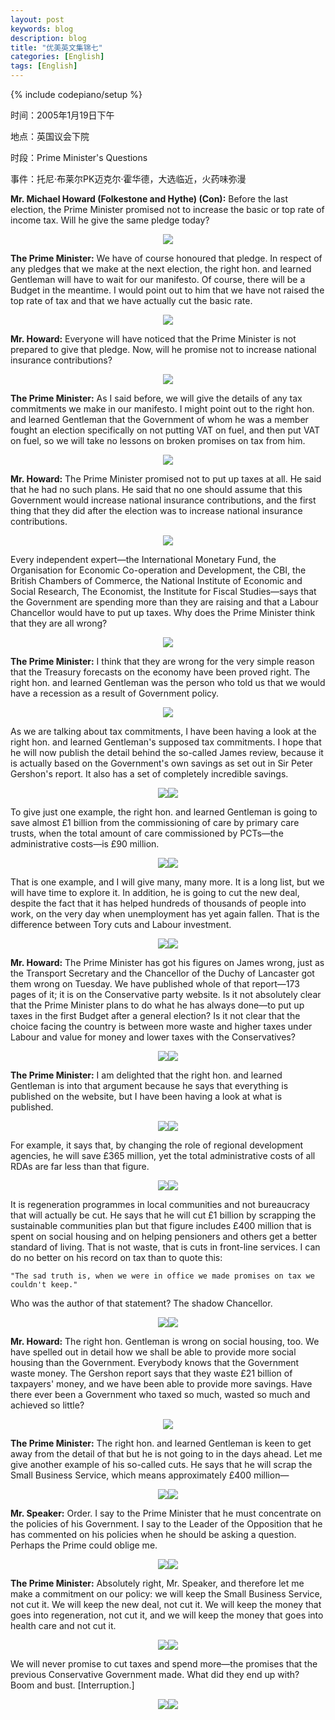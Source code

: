 ```yaml
---
layout: post
keywords: blog
description: blog
title: "优美英文集锦七"
categories: [English]
tags: [English]
---
```

{% include codepiano/setup %}



时间：2005年1月19日下午­

地点：英国议会下院­

时段：Prime Minister's Questions­

事件：托尼·布莱尔PK迈克尔·霍华德，大选临近，火药味弥漫

**Mr. Michael Howard (Folkestone and Hythe) (Con):** Before the last election, the Prime Minister promised not to increase the basic or top rate of income tax. Will he give the same pledge today?

<center><img src="/image/prime-ministers-questions/20110506pmq-01.jpg"></center>

<!--more-->

**The Prime Minister:** We have of course honoured that pledge. In respect of any pledges that we make at the next election, the right hon. and learned Gentleman will have to wait for our manifesto. Of course, there will be a Budget in the meantime. I would point out to him that we have not raised the top rate of tax and that we have actually cut the basic rate.

<center><img src="/image/prime-ministers-questions/20110506pmq-02.jpg"></center>

**Mr. Howard:** Everyone will have noticed that the Prime Minister is not prepared to give that pledge. Now, will he promise not to increase national insurance contributions?

<center><img src="/image/prime-ministers-questions/20110506pmq-03.jpg"></center>

**The Prime Minister:** As I said before, we will give the details of any tax commitments we make in our manifesto. I might point out to the right hon. and learned Gentleman that the Government of whom he was a member fought an election specifically on not putting VAT on fuel, and then put VAT on fuel, so we will take no lessons on broken promises on tax from him.

<center><img src="/image/prime-ministers-questions/20110506pmq-04.jpg"></center>

**Mr. Howard:** The Prime Minister promised not to put up taxes at all. He said that he had no such plans. He said that no one should assume that this Government would increase national insurance contributions, and the first thing that they did after the election was to increase national insurance contributions.

<center><img src="/image/prime-ministers-questions/20110506pmq-05.jpg"></center>

Every independent expert—the International Monetary Fund, the Organisation for Economic Co-operation and Development, the CBI, the British Chambers of Commerce, the National Institute of Economic and Social Research, The Economist, the Institute for Fiscal Studies—says that the Government are spending more than they are raising and that a Labour Chancellor would have to put up taxes. Why does the Prime Minister think that they are all wrong?  

<center><img src="/image/prime-ministers-questions/20110506pmq-06.jpg"></center>

**The Prime Minister:** I think that they are wrong for the very simple reason that the Treasury forecasts on the economy have been proved right. The right hon. and learned Gentleman was the person who told us that we would have a recession as a result of Government policy. 

<center><img src="/image/prime-ministers-questions/20110506pmq-07.jpg"></center>

As we are talking about tax commitments, I have been having a look at the right hon. and learned Gentleman's supposed tax commitments. I hope that he will now publish the detail behind the so-called James review, because it is actually based on the Government's own savings as set out in Sir Peter Gershon's report. It also has a set of completely incredible savings.

<center><img src="/image/prime-ministers-questions/20110506pmq-08.jpg"><img src="/image/prime-ministers-questions/20110506pmq-09.jpg"></center>

To give just one example, the right hon. and learned Gentleman is going to save almost £1 billion from the commissioning of care by primary care trusts, when the total amount of care commissioned by PCTs—the administrative costs—is £90 million.









<center><img src="/image/prime-ministers-questions/20110506pmq-10.jpg"><img src="/image/prime-ministers-questions/20110506pmq-11.jpg"></center>

That is one example, and I will give many, many more. It is a long list, but we will have time to explore it. In addition, he is going to cut the new deal, despite the fact that it has helped hundreds of thousands of people into work, on the very day when unemployment has yet again fallen. That is the difference between Tory cuts and Labour investment.

<center><img src="/image/prime-ministers-questions/20110506pmq-12.jpg"><img src="/image/prime-ministers-questions/20110506pmq-13.jpg"></center>

**Mr. Howard:** The Prime Minister has got his figures on James wrong, just as the Transport Secretary and the Chancellor of the Duchy of Lancaster got them wrong on Tuesday. We have published whole of that report—173 pages of it; it is on the Conservative party website. Is it not absolutely clear that the Prime Minister plans to do what he has always done—to put up taxes in the first Budget after a general election? Is it not clear that the choice facing the country is between more waste and higher taxes under Labour and value for money and lower taxes with the Conservatives?

<center><img src="/image/prime-ministers-questions/20110506pmq-14.jpg"><img src="/image/prime-ministers-questions/20110506pmq-15.jpg"></center>

**The Prime Minister:** I am delighted that the right hon. and learned Gentleman is into that argument because he says that everything is published on the website, but I have been having a look at what is published.

<center><img src="/image/prime-ministers-questions/20110506pmq-16.jpg"><img src="/image/prime-ministers-questions/20110506pmq-17.jpg"></center>

For example, it says that, by changing the role of regional development agencies, he will save £365 million, yet the total administrative costs of all RDAs are far less than that figure.

<center><img src="/image/prime-ministers-questions/20110506pmq-18.jpg"><img src="/image/prime-ministers-questions/20110506pmq-19.jpg"></center>

It is regeneration programmes in local communities and not bureaucracy that will actually be cut. He says that he will cut £1 billion by scrapping the sustainable communities plan but that figure includes £400 million that is spent on social housing and on helping pensioners and others get a better standard of living. That is not waste, that is cuts in front-line services. I can do no better on his record on tax than to quote this:

    "The sad truth is, when we were in office we made promises on tax we couldn't keep."

Who was the author of that statement? The shadow Chancellor.

<center><img src="/image/prime-ministers-questions/20110506pmq-20.jpg"><img src="/image/prime-ministers-questions/20110506pmq-21.jpg"></center>

**Mr. Howard:** The right hon. Gentleman is wrong on social housing, too. We have spelled out in detail how we shall be able to provide more social housing than the Government. Everybody knows that the Government waste money. The Gershon report says that they waste £21 billion of taxpayers' money, and we have been able to provide more savings. Have there ever been a Government who taxed so much, wasted so much and achieved so little?

<center><img src="/image/prime-ministers-questions/20110506pmq-22.jpg"></center>

**The Prime Minister:** The right hon. and learned Gentleman is keen to get away from the detail of that but he is not going to in the days ahead. Let me give another example of his so-called cuts. He says that he will scrap the Small Business Service, which means approximately £400 million—

<center><img src="/image/prime-ministers-questions/20110506pmq-23.jpg"><img src="/image/prime-ministers-questions/20110506pmq-24.jpg"></center>

**Mr. Speaker:** Order. I say to the Prime Minister that he must concentrate on the policies of his Government. I say to the Leader of the Opposition that he has commented on his policies when he should be asking a question. Perhaps the Prime could oblige me.

<center><img src="/image/prime-ministers-questions/20110506pmq-25.jpg"><img src="/image/prime-ministers-questions/20110506pmq-26.jpg"></center>

**The Prime Minister:** Absolutely right, Mr. Speaker, and therefore let me make a commitment on our policy: we will keep the Small Business Service, not cut it. We will keep the new deal, not cut it. We will keep the money that goes into regeneration, not cut it, and we will keep the money that goes into health care and not cut it.

<center><img src="/image/prime-ministers-questions/20110506pmq-27.jpg"><img src="/image/prime-ministers-questions/20110506pmq-28.jpg"></center>

We will never promise to cut taxes and spend more—the promises that the previous Conservative Government made. What did they end up with? Boom and bust. [Interruption.]

<center><img src="/image/prime-ministers-questions/20110506pmq-29.jpg"><img src="/image/prime-ministers-questions/20110506pmq-30.jpg"></center>
